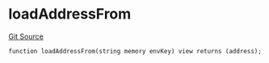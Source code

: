 # loadAddressFrom
[Git Source](https://github.com/metacontract/mc/blob/8438d83ed04f942f1b69f22b0cb556723d88a8f9/resources/devkit/api-reference/utils/ForgeHelper.sol)


```solidity
function loadAddressFrom(string memory envKey) view returns (address);
```

